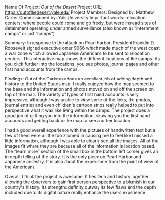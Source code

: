 Name Of Project: _Out of the Desert_
Project URL: https://outofthedesert.yale.edu/
Project Members: Designed by: Matthew Carter Commissioned by: Yale University
Important words: 
relocation centers: where people could come and go freely, but were instead sites of detainment operating under armed surveillance (also known as “internment camps” or just “camps”)

Summary:
In response to the attack on Pearl Harbor, President Franklin D. Roosevelt signed executive order 9066 which made much of the west coast a war zone which allowed Japanese Americans to be sent to relocation centers. This interactive map shows the different locations of the camps. As you click further into the locations, you see photos, journal pages and other first hand accounts from the camps.

Findings: 
Out of the Darkness does an excellent job of adding depth and history to the United States map. I really enjoyed how the map seemed to the base and the information and photos moved on and off the screen on top of the map. The variety of types of first hand accounts is very impressive, although I was unable to view some of the links, the photos, journal entries and even children's cartoon strips really helped to put into perspective what it was like living within the camps. The project does a good job of getting you into the information, showing you the first hand accounts and getting back to the map to see another location.

I had a good overall experience with the pictures of handwritten text but a few of them were a little too zoomed in causing me to feel like I missed a little information, although I was able to clearly see all the images. All of the images fit where they are because all of the information is location based.
The “learn more” section of the small box in the bottom left corner gives an in depth  telling of the story. It is the only piece on Pearl Harbor and Japanese ancestry. It is also about the experience from the point of view of the Americans. 

Overall, I think the project is awesome. It ties tech and history together allowing the observers to gain first person perspective to a blemish in our country's history. Its strengths definity outway its few flaws and the depth included due to its digital nature really enhance the users experience. 
